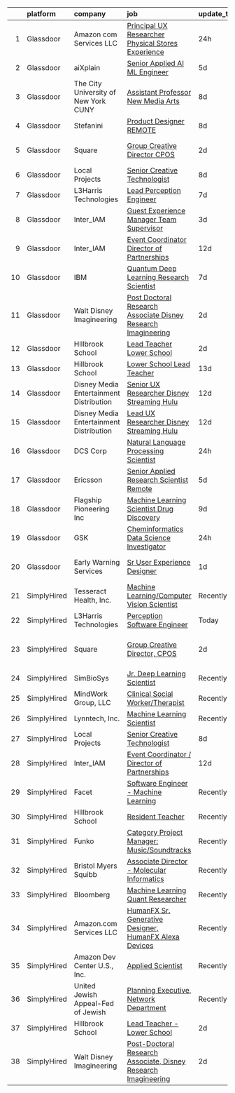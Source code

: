 

|    | platform    | company                                   | job                                                                                                                                                                                                                                                                                                                                                                                                                                                                                                                                                                                                                                                                                                                                                                                                                                                                                                                                                                                                                                                                                                                                                                                                                                                                                                                                                                            | update_time   | location                     |
|---:|:------------|:------------------------------------------|:-------------------------------------------------------------------------------------------------------------------------------------------------------------------------------------------------------------------------------------------------------------------------------------------------------------------------------------------------------------------------------------------------------------------------------------------------------------------------------------------------------------------------------------------------------------------------------------------------------------------------------------------------------------------------------------------------------------------------------------------------------------------------------------------------------------------------------------------------------------------------------------------------------------------------------------------------------------------------------------------------------------------------------------------------------------------------------------------------------------------------------------------------------------------------------------------------------------------------------------------------------------------------------------------------------------------------------------------------------------------------------|:--------------|:-----------------------------|
|  1 | Glassdoor   | Amazon com Services LLC                   | [Principal UX Researcher  Physical Stores Experience](https://www.glassdoor.com/partner/jobListing.htm?pos=105&ao=1136043&s=58&guid=00000182679e4d80bbed89043ad117bc&src=GD_JOB_AD&t=SR&vt=w&cs=1_d56dfc3b&cb=1659595804288&jobListingId=1008049352071&jrtk=3-0-1g9jpsjdfkltb801-1g9jpsjdtitn8800-4b61986acc1474bc-)                                                                                                                                                                                                                                                                                                                                                                                                                                                                                                                                                                                                                                                                                                                                                                                                                                                                                                                                                                                                                                                           | 24h           | Seattle, WA                  |
|  2 | Glassdoor   | aiXplain                                  | [Senior Applied AI ML Engineer](https://www.glassdoor.com/partner/jobListing.htm?pos=120&ao=1136043&s=58&guid=00000182679e4d80bbed89043ad117bc&src=GD_JOB_AD&t=SR&vt=w&ea=1&cs=1_e87a4073&cb=1659595804291&jobListingId=1008038685125&jrtk=3-0-1g9jpsjdfkltb801-1g9jpsjdtitn8800-3f31e0067b9412fb-)                                                                                                                                                                                                                                                                                                                                                                                                                                                                                                                                                                                                                                                                                                                                                                                                                                                                                                                                                                                                                                                                            | 5d            | Remote                       |
|  3 | Glassdoor   | The City University of New York  CUNY     | [Assistant Professor   New Media Arts](https://www.glassdoor.com/partner/jobListing.htm?pos=109&ao=1136043&s=58&guid=00000182679e4d80bbed89043ad117bc&src=GD_JOB_AD&t=SR&vt=w&cs=1_e70d9bca&cb=1659595804288&jobListingId=1008031493208&jrtk=3-0-1g9jpsjdfkltb801-1g9jpsjdtitn8800-d56436d2363f2359-)                                                                                                                                                                                                                                                                                                                                                                                                                                                                                                                                                                                                                                                                                                                                                                                                                                                                                                                                                                                                                                                                          | 8d            | New York, NY                 |
|  4 | Glassdoor   | Stefanini                                 | [Product Designer   REMOTE](https://www.glassdoor.com/partner/jobListing.htm?pos=106&ao=1136043&s=58&guid=00000182679e4d80bbed89043ad117bc&src=GD_JOB_AD&t=SR&vt=w&ea=1&cs=1_fa833216&cb=1659595804288&jobListingId=1008031185723&jrtk=3-0-1g9jpsjdfkltb801-1g9jpsjdtitn8800-603b02cc24df940a-)                                                                                                                                                                                                                                                                                                                                                                                                                                                                                                                                                                                                                                                                                                                                                                                                                                                                                                                                                                                                                                                                                | 8d            | Remote                       |
|  5 | Glassdoor   | Square                                    | [Group Creative Director  CPOS](https://www.glassdoor.com/partner/jobListing.htm?pos=104&ao=1136043&s=58&guid=00000182679e4d80bbed89043ad117bc&src=GD_JOB_AD&t=SR&vt=w&cs=1_93bee49e&cb=1659595804287&jobListingId=1008046102795&jrtk=3-0-1g9jpsjdfkltb801-1g9jpsjdtitn8800-a8792c32ca6f1566-)                                                                                                                                                                                                                                                                                                                                                                                                                                                                                                                                                                                                                                                                                                                                                                                                                                                                                                                                                                                                                                                                                 | 2d            | Los Angeles, CA              |
|  6 | Glassdoor   | Local Projects                            | [Senior Creative Technologist](https://www.glassdoor.com/partner/jobListing.htm?pos=102&ao=1110586&s=58&guid=00000182679e4d80bbed89043ad117bc&src=GD_JOB_AD&t=SR&vt=w&cs=1_f297a392&cb=1659595804287&jobListingId=1008030766533&cpc=F1F9710DED3F09F8&jrtk=3-0-1g9jpsjdfkltb801-1g9jpsjdtitn8800-7ede5dd989728759--6NYlbfkN0DG4ntHtB_rMsnfhgmnSvK2brktLme1L4SiDeJjQ-izrVOLqRJ5-yjEwoYGp-nj3bVcp-zOSJacG2uRSeSSo97QltCwMz4KkJjHxvKkLv3MiYq2Laa0s60JFBBhg_3Caonai5pk7iFsCXsPrIwPWJqmjH8YpBLKNnuoaGaXb3FbbmxqL-K681uGWrdWfLePuq6Dd6h9SsvG4tF1glV_QAGIIAcZx2SMUfZL4WYiKg1LPTqHu_YaRQKKjAdJraRjuQHoG2dNb0NKfpYloyBv5mtaZ7R7nfyvdZVS88QuD4SVhlvfgMh9jKiytYjsjeZQ8yny_eL7LXVxequzsSo6ye_TYj4NXWNV7-gsDI-5-9VFfkpW3FB1onJMqshJ6n7HAWu_rsMixEq0SLQliBKF8p-hTEkgOm7FFdvV1EWHseLGejj-KI_fwEtsflODoEN71PukHfgwkR37RYOFEWOR9Fvum5uxuFN-DEPLATD5vg4M6EGiX4vqRjZaCnRTLjx1PbL7wnm9SuRViIpskckMAXkZePzD4qgr6OcF-zGzc_XbBBiQOEbcbK-OvXmeiKBZSYf7CJwPZKkcL5njKC_MmmoXAW2DKrQJGu8Sw_2G2FwbnCnyBKnYeKOFi3c12A307rKi9-rHZofrCQKJhaYOXtY4QpcPGGUuedn2UaDxjXsnoZycZ4PE8KhKf_WOjXSLyi93aAniQ24JZfJAM0BKMNxch2wbLBk4LU2inBhIPpUIaKMjSVVc_qkJKr03690HN-7zA8MfnuWZoYSzZEOS3CEtjXWvLSrtCe0blE0J-U5lVk1UV-PaY_ymOlVTOAXi0uQDM9IR8z5CJEAwChuqgepXIExMTfQmSCzZ2AoYaWRnoAq0Qt34ERTA4plgCDvIpbXtBqEmX1YgosT2Zv37noaw49u9ySn0a8JjS0ZWeX9RGYX1Hl4hb-4kh-29pzIAIss7YNCAL4q17517_6vIRCnHPksxpcDjjOUgd3M5Ds68Sg%3D%3D) | 8d            | Manhattan                    |
|  7 | Glassdoor   | L3Harris Technologies                     | [Lead  Perception Engineer](https://www.glassdoor.com/partner/jobListing.htm?pos=117&ao=1136043&s=58&guid=00000182679e4d80bbed89043ad117bc&src=GD_JOB_AD&t=SR&vt=w&cs=1_83f0c596&cb=1659595804291&jobListingId=1008032603252&jrtk=3-0-1g9jpsjdfkltb801-1g9jpsjdtitn8800-021eef5a02e54d2e-)                                                                                                                                                                                                                                                                                                                                                                                                                                                                                                                                                                                                                                                                                                                                                                                                                                                                                                                                                                                                                                                                                     | 7d            | Lafayette, LA                |
|  8 | Glassdoor   | Inter_IAM                                 | [Guest Experience Manager   Team Supervisor](https://www.glassdoor.com/partner/jobListing.htm?pos=108&ao=1136043&s=58&guid=00000182679e4d80bbed89043ad117bc&src=GD_JOB_AD&t=SR&vt=w&ea=1&cs=1_6b9c8aa0&cb=1659595804288&jobListingId=1008040074772&jrtk=3-0-1g9jpsjdfkltb801-1g9jpsjdtitn8800-e2ad0e41ceccb73d-)                                                                                                                                                                                                                                                                                                                                                                                                                                                                                                                                                                                                                                                                                                                                                                                                                                                                                                                                                                                                                                                               | 3d            | Manhattan                    |
|  9 | Glassdoor   | Inter_IAM                                 | [Event Coordinator   Director of Partnerships](https://www.glassdoor.com/partner/jobListing.htm?pos=111&ao=1136043&s=58&guid=00000182679e4d80bbed89043ad117bc&src=GD_JOB_AD&t=SR&vt=w&ea=1&cs=1_0a6c6d3e&cb=1659595804288&jobListingId=1008022182568&jrtk=3-0-1g9jpsjdfkltb801-1g9jpsjdtitn8800-96cec4608558ae4e-)                                                                                                                                                                                                                                                                                                                                                                                                                                                                                                                                                                                                                                                                                                                                                                                                                                                                                                                                                                                                                                                             | 12d           | Manhattan                    |
| 10 | Glassdoor   | IBM                                       | [Quantum Deep Learning Research Scientist](https://www.glassdoor.com/partner/jobListing.htm?pos=107&ao=1136043&s=58&guid=00000182679e4d80bbed89043ad117bc&src=GD_JOB_AD&t=SR&vt=w&cs=1_1450c2df&cb=1659595804288&jobListingId=1008033244593&jrtk=3-0-1g9jpsjdfkltb801-1g9jpsjdtitn8800-4e1f548f2b7f8637-)                                                                                                                                                                                                                                                                                                                                                                                                                                                                                                                                                                                                                                                                                                                                                                                                                                                                                                                                                                                                                                                                      | 7d            | Yorktown Heights, NY         |
| 11 | Glassdoor   | Walt Disney Imagineering                  | [Post Doctoral Research Associate  Disney Research Imagineering](https://www.glassdoor.com/partner/jobListing.htm?pos=103&ao=1110586&s=58&guid=00000182679e4d80bbed89043ad117bc&src=GD_JOB_AD&t=SR&vt=w&cs=1_b0b9dc52&cb=1659595804287&jobListingId=1008044584534&cpc=3BA4CE39D5B5DEF5&jrtk=3-0-1g9jpsjdfkltb801-1g9jpsjdtitn8800-2ddaf6e33b47204f--6NYlbfkN0DAFTyt7pbDCC2JPO79CSdi1dIb81yjczP5qsKcZIxgiYm3-7g-689UDqHItQTwke90ROn7vjihijr_YHBPqjURFmZ6Lk7FojtMZ5nEqRywbgPJq9Sth-_pAItFY_kP8T5uXB6khkgRheAmcoorCun9aFyEc5XeaXUwd19k3s516xgx41I_5b4m996nli3URHLKFaXwP5X4QfC_cQuvv1OSr2mor1ezFQW9f8_z1xYpbEWIKNOgst8xfzPTohfnuENRQfmBQnh9h2b6Jz-TZzohk6WvJzeRwv8gS_7gWDZW_KcasXa2itWQOD-WXfjDEa6MpeUZMWVVKlzOn9MgROCTRphpY2HmnEbTSqoVhk37qaoOizTLB6HY57EpCfygoO4q-haWqJhrwojankeFvv1sKdacxprXwFKPhCPePtfGD2SX4nB2UmwY2j1sp7HRlZc%3D)                                                                                                                                                                                                                                                                                                                                                                                                                                                                                                                                             | 2d            | Glendale, CA                 |
| 12 | Glassdoor   | HIllbrook School                          | [Lead Teacher   Lower School](https://www.glassdoor.com/partner/jobListing.htm?pos=101&ao=1110586&s=58&guid=00000182679e4d80bbed89043ad117bc&src=GD_JOB_AD&t=SR&vt=w&ea=1&cs=1_d5b65c16&cb=1659595804287&jobListingId=1008045647225&cpc=DED3C32E22E90A94&jrtk=3-0-1g9jpsjdfkltb801-1g9jpsjdtitn8800-9ef777aa9169e715--6NYlbfkN0A3cbxkq1CnjU6LxcwmQjIrxYAcSH-ImKnOWYQWT4QGLG2jHxaFOD8cIzZj1vyTmzkRh25wA-lQeE48GsP_Ylqp57kcLe-poQpvgB9CHPIAMlG0m60uMmOtz0ea9_Sg5QT6GUNjEs5uD890kXzk-nxCozR4XDcmbJB_ddAXMiSu0yPEFS6q6SYxsJ4r1TwbJuuyQXArycrVE9J4JQL_vtU331HLAQd_zD-cVuhNRdzTkZJxRy0wideTegHyXuUPKSLCdCpXsMv6M7sG37k36fWKJ_8X4qHCHZLzLk7imIsNr84qNmjT_3NmZp9OEFWJ4cBw6ZAedpXwzCHy6Jgfi8EoRnOg3wifcD8m1ztUaaGv0vW4gEk1inekJ-I1TJ4a4OhHSc9ovBeRRyCj4JYRMNf6OIX55HHwzje6eH_NZyrekP0kqAFMNrShWsUWxpzA1gUMieLHQ0w8ctW-MPKaTFYtMjPXWrGZKDw2dvnvcYCj25U-JbSY20DBgFulDW5OMBUhXmexNaL8N8LJAkwZGC7d)                                                                                                                                                                                                                                                                                                                                                                                                                                                                                         | 2d            | Los Gatos, CA                |
| 13 | Glassdoor   | Hillbrook School                          | [Lower School Lead Teacher](https://www.glassdoor.com/partner/jobListing.htm?pos=119&ao=1136043&s=58&guid=00000182679e4d80bbed89043ad117bc&src=GD_JOB_AD&t=SR&vt=w&cs=1_e4d769d2&cb=1659595804291&jobListingId=1008021188271&jrtk=3-0-1g9jpsjdfkltb801-1g9jpsjdtitn8800-e7689760e12dd0a7-)                                                                                                                                                                                                                                                                                                                                                                                                                                                                                                                                                                                                                                                                                                                                                                                                                                                                                                                                                                                                                                                                                     | 13d           | Los Gatos, CA                |
| 14 | Glassdoor   | Disney Media   Entertainment Distribution | [Senior UX Researcher   Disney Streaming  Hulu ](https://www.glassdoor.com/partner/jobListing.htm?pos=115&ao=1136043&s=58&guid=00000182679e4d80bbed89043ad117bc&src=GD_JOB_AD&t=SR&vt=w&cs=1_9e117873&cb=1659595804290&jobListingId=1008022658355&jrtk=3-0-1g9jpsjdfkltb801-1g9jpsjdtitn8800-436ebe1d92584707-)                                                                                                                                                                                                                                                                                                                                                                                                                                                                                                                                                                                                                                                                                                                                                                                                                                                                                                                                                                                                                                                                | 12d           | Santa Monica, CA             |
| 15 | Glassdoor   | Disney Media   Entertainment Distribution | [Lead UX Researcher   Disney Streaming  Hulu ](https://www.glassdoor.com/partner/jobListing.htm?pos=114&ao=1136043&s=58&guid=00000182679e4d80bbed89043ad117bc&src=GD_JOB_AD&t=SR&vt=w&cs=1_3056bc49&cb=1659595804290&jobListingId=1008022658381&jrtk=3-0-1g9jpsjdfkltb801-1g9jpsjdtitn8800-836576904874088e-)                                                                                                                                                                                                                                                                                                                                                                                                                                                                                                                                                                                                                                                                                                                                                                                                                                                                                                                                                                                                                                                                  | 12d           | New York, NY                 |
| 16 | Glassdoor   | DCS Corp                                  | [Natural Language Processing Scientist](https://www.glassdoor.com/partner/jobListing.htm?pos=110&ao=1136043&s=58&guid=00000182679e4d80bbed89043ad117bc&src=GD_JOB_AD&t=SR&vt=w&cs=1_3fd263ea&cb=1659595804288&jobListingId=1008049326315&jrtk=3-0-1g9jpsjdfkltb801-1g9jpsjdtitn8800-387dbb19297c16e0-)                                                                                                                                                                                                                                                                                                                                                                                                                                                                                                                                                                                                                                                                                                                                                                                                                                                                                                                                                                                                                                                                         | 24h           | Dayton, OH                   |
| 17 | Glassdoor   | Ericsson                                  | [Senior Applied Research Scientist  Remote ](https://www.glassdoor.com/partner/jobListing.htm?pos=118&ao=1136043&s=58&guid=00000182679e4d80bbed89043ad117bc&src=GD_JOB_AD&t=SR&vt=w&cs=1_b1e4ff75&cb=1659595804291&jobListingId=1008038388765&jrtk=3-0-1g9jpsjdfkltb801-1g9jpsjdtitn8800-ed357fb9eaf1eb65-)                                                                                                                                                                                                                                                                                                                                                                                                                                                                                                                                                                                                                                                                                                                                                                                                                                                                                                                                                                                                                                                                    | 5d            | Los Angeles, CA              |
| 18 | Glassdoor   | Flagship Pioneering  Inc                  | [Machine Learning Scientist  Drug Discovery](https://www.glassdoor.com/partner/jobListing.htm?pos=112&ao=1136043&s=58&guid=00000182679e4d80bbed89043ad117bc&src=GD_JOB_AD&t=SR&vt=w&cs=1_4a9d0da5&cb=1659595804290&jobListingId=1008028988616&jrtk=3-0-1g9jpsjdfkltb801-1g9jpsjdtitn8800-711180781a7c4d72-)                                                                                                                                                                                                                                                                                                                                                                                                                                                                                                                                                                                                                                                                                                                                                                                                                                                                                                                                                                                                                                                                    | 9d            | Cambridge, MA                |
| 19 | Glassdoor   | GSK                                       | [Cheminformatics   Data Science  Investigator](https://www.glassdoor.com/partner/jobListing.htm?pos=113&ao=1136043&s=58&guid=00000182679e4d80bbed89043ad117bc&src=GD_JOB_AD&t=SR&vt=w&cs=1_1b4d6b29&cb=1659595804290&jobListingId=1008051681276&jrtk=3-0-1g9jpsjdfkltb801-1g9jpsjdtitn8800-50a7c1e38c3d8577-)                                                                                                                                                                                                                                                                                                                                                                                                                                                                                                                                                                                                                                                                                                                                                                                                                                                                                                                                                                                                                                                                  | 24h           | Collegeville, PA             |
| 20 | Glassdoor   | Early Warning Services                    | [Sr  User Experience Designer](https://www.glassdoor.com/partner/jobListing.htm?pos=116&ao=1136043&s=58&guid=00000182679e4d80bbed89043ad117bc&src=GD_JOB_AD&t=SR&vt=w&cs=1_1da6a5ef&cb=1659595804290&jobListingId=1008048006364&jrtk=3-0-1g9jpsjdfkltb801-1g9jpsjdtitn8800-26dc81943396bede-)                                                                                                                                                                                                                                                                                                                                                                                                                                                                                                                                                                                                                                                                                                                                                                                                                                                                                                                                                                                                                                                                                  | 1d            | San Francisco, CA            |
| 21 | SimplyHired | Tesseract Health, Inc.                    | [Machine Learning/Computer Vision Scientist](https://www.simplyhired.com/job/iwXCtTY72kw5Rvu02vwYQyiUZQPuKE1vaa0Wy-aIRZrUcmJplgx-2g?q=generative+art)                                                                                                                                                                                                                                                                                                                                                                                                                                                                                                                                                                                                                                                                                                                                                                                                                                                                                                                                                                                                                                                                                                                                                                                                                          | Recently      | Remote                       |
| 22 | SimplyHired | L3Harris Technologies                     | [Perception Software Engineer](https://www.simplyhired.com/job/h83TqXNw2td6nFfSeSFG1WLC0MgW9EVslyBbaj84nsi2qnFb3APKng?q=generative+art)                                                                                                                                                                                                                                                                                                                                                                                                                                                                                                                                                                                                                                                                                                                                                                                                                                                                                                                                                                                                                                                                                                                                                                                                                                        | Today         | Lafayette, LA                |
| 23 | SimplyHired | Square                                    | [Group Creative Director, CPOS](https://www.simplyhired.com/job/sSMnzHSDazmyyP9EqNRCB1T-chznggVYIHgF4vYKVK0KL9L01ZkXdg?q=generative+art)                                                                                                                                                                                                                                                                                                                                                                                                                                                                                                                                                                                                                                                                                                                                                                                                                                                                                                                                                                                                                                                                                                                                                                                                                                       | 2d            | Los Angeles, CA +2 locations |
| 24 | SimplyHired | SimBioSys                                 | [Jr. Deep Learning Scientist](https://www.simplyhired.com/job/QLKBeB213mb3gEI9hwxK3u6dwygDRzLsU5l729hCydJRHwl7Zh9bqA?q=generative+art)                                                                                                                                                                                                                                                                                                                                                                                                                                                                                                                                                                                                                                                                                                                                                                                                                                                                                                                                                                                                                                                                                                                                                                                                                                         | Recently      | Chicago, IL                  |
| 25 | SimplyHired | MindWork Group, LLC                       | [Clinical Social Worker/Therapist](https://www.simplyhired.com/job/m7lDLp6vaKge6sxigasQ2o11aAq4GFZj2XmSZBvh-SZcpqGQ6io9ig?q=generative+art)                                                                                                                                                                                                                                                                                                                                                                                                                                                                                                                                                                                                                                                                                                                                                                                                                                                                                                                                                                                                                                                                                                                                                                                                                                    | Recently      | Baltimore, MD                |
| 26 | SimplyHired | Lynntech, Inc.                            | [Machine Learning Scientist](https://www.simplyhired.com/job/ufu_VB-ph6AoEQUeUko2zbfmpy49IKpMa1hvYNm5dXGCxPaJMc42dA?q=generative+art)                                                                                                                                                                                                                                                                                                                                                                                                                                                                                                                                                                                                                                                                                                                                                                                                                                                                                                                                                                                                                                                                                                                                                                                                                                          | Recently      | College Station, TX          |
| 27 | SimplyHired | Local Projects                            | [Senior Creative Technologist](https://www.simplyhired.com/job/N0J1V8KQwzO_K5WrzMdvnOZf_l9naoW5lTILwFqFStvNBHo1QD5qLA?q=generative+art)                                                                                                                                                                                                                                                                                                                                                                                                                                                                                                                                                                                                                                                                                                                                                                                                                                                                                                                                                                                                                                                                                                                                                                                                                                        | 8d            | Manhattan, NY                |
| 28 | SimplyHired | Inter_IAM                                 | [Event Coordinator / Director of Partnerships](https://www.simplyhired.com/job/KP0PERTPOK_0Q_6l2ol5Cr_CfGOHLp327RdfQUEoPHm2boq9fu-_DQ?q=generative+art)                                                                                                                                                                                                                                                                                                                                                                                                                                                                                                                                                                                                                                                                                                                                                                                                                                                                                                                                                                                                                                                                                                                                                                                                                        | 12d           | Manhattan, NY                |
| 29 | SimplyHired | Facet                                     | [Software Engineer - Machine Learning](https://www.simplyhired.com/job/rRl7LpYqGiIowLAwzbrNzMgXtXTFbKgtp-z9fo66PKEqX4Q6nYlO_w?q=generative+art)                                                                                                                                                                                                                                                                                                                                                                                                                                                                                                                                                                                                                                                                                                                                                                                                                                                                                                                                                                                                                                                                                                                                                                                                                                | Recently      | San Francisco, CA            |
| 30 | SimplyHired | HIllbrook School                          | [Resident Teacher](https://www.simplyhired.com/job/ChngzFNlRif50GXH6bPO6W01YyghpWI-wYlkGi2HAwqNndkwoOXVEw?q=generative+art)                                                                                                                                                                                                                                                                                                                                                                                                                                                                                                                                                                                                                                                                                                                                                                                                                                                                                                                                                                                                                                                                                                                                                                                                                                                    | Recently      | Los Gatos, CA                |
| 31 | SimplyHired | Funko                                     | [Category Project Manager: Music/Soundtracks](https://www.simplyhired.com/job/X_XStjdI8ZahRdQCHLfkODrhUBKQZXKtPuPwUUrCGwvZXJq9bO_Ygw?q=generative+art)                                                                                                                                                                                                                                                                                                                                                                                                                                                                                                                                                                                                                                                                                                                                                                                                                                                                                                                                                                                                                                                                                                                                                                                                                         | Recently      | Austin, TX                   |
| 32 | SimplyHired | Bristol Myers Squibb                      | [Associate Director - Molecular Informatics](https://www.simplyhired.com/job/QtWWkNjz_Cu3ZIEtJ0B9sthqkeZ5MfHKqpcgho2hq4l3uGmX674F0Q?q=generative+art)                                                                                                                                                                                                                                                                                                                                                                                                                                                                                                                                                                                                                                                                                                                                                                                                                                                                                                                                                                                                                                                                                                                                                                                                                          | Recently      | San Diego, CA                |
| 33 | SimplyHired | Bloomberg                                 | [Machine Learning Quant Researcher](https://www.simplyhired.com/job/VPoBWZeqtsL_I-8lUeUVH-XyL3kFT6mMxT20wo9--CNiv9Uav37p5Q?q=generative+art)                                                                                                                                                                                                                                                                                                                                                                                                                                                                                                                                                                                                                                                                                                                                                                                                                                                                                                                                                                                                                                                                                                                                                                                                                                   | Recently      | New York, NY                 |
| 34 | SimplyHired | Amazon.com Services LLC                   | [HumanFX Sr. Generative Designer, HumanFX Alexa Devices](https://www.simplyhired.com/job/SSrYI_L00o51iyDd7qkZ-T9exLAgSWhXx3vY8D9A9QeIMCvp9Z202A?q=generative+art)                                                                                                                                                                                                                                                                                                                                                                                                                                                                                                                                                                                                                                                                                                                                                                                                                                                                                                                                                                                                                                                                                                                                                                                                              | Recently      | Remote                       |
| 35 | SimplyHired | Amazon Dev Center U.S., Inc.              | [Applied Scientist](https://www.simplyhired.com/job/qMAWVPVKFjadrW41RZEeHkQ3rOzVAxWjrc4w_nK0Bephd9BmWrgC2g?q=generative+art)                                                                                                                                                                                                                                                                                                                                                                                                                                                                                                                                                                                                                                                                                                                                                                                                                                                                                                                                                                                                                                                                                                                                                                                                                                                   | Recently      | Sunnyvale, CA                |
| 36 | SimplyHired | United Jewish Appeal-Fed of Jewish        | [Planning Executive, Network Department](https://www.simplyhired.com/job/7WP_yzksL5bNGgUBe6gfo1HjO3tDB_TCSLxlIyN-io0y8mEdea71sA?q=generative+art)                                                                                                                                                                                                                                                                                                                                                                                                                                                                                                                                                                                                                                                                                                                                                                                                                                                                                                                                                                                                                                                                                                                                                                                                                              | Recently      | New York, NY                 |
| 37 | SimplyHired | HIllbrook School                          | [Lead Teacher - Lower School](https://www.simplyhired.com/job/OUgAjM8ks4L2yKCovRzGlaOvlPEUEwL3o7pxp6h4-j5fkhU2dxbI8g?q=generative+art)                                                                                                                                                                                                                                                                                                                                                                                                                                                                                                                                                                                                                                                                                                                                                                                                                                                                                                                                                                                                                                                                                                                                                                                                                                         | 2d            | Los Gatos, CA                |
| 38 | SimplyHired | Walt Disney Imagineering                  | [Post-Doctoral Research Associate, Disney Research Imagineering](https://www.simplyhired.com/job/xgzpq4A2COkd0L5A_aTL5aR8_XgxHhPhp-HR_6Nttc1EDa0CBOPLMg?q=generative+art)                                                                                                                                                                                                                                                                                                                                                                                                                                                                                                                                                                                                                                                                                                                                                                                                                                                                                                                                                                                                                                                                                                                                                                                                      | 2d            | Glendale, CA                 |